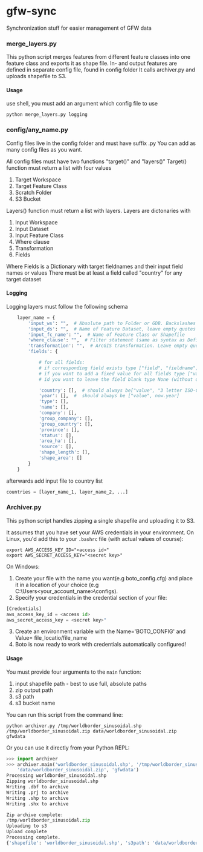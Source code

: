 gfw-sync
========

Synchronization stuff for easier management of GFW data

### merge_layers.py

This python script merges features from different feature classes into one feature class and exports it as shape file.
In- and output features are defined in separate config file, found in config folder
It calls archiver.py and uploads shapefile to S3.


#### Usage

use shell, you must add an argument which config file to use

```shell
python merge_layers.py logging
```



### config/any_name.py

Config files live in the config folder and must have suffix .py
You can add as many config files as you want.

All config files must have two functions "target()" and "layers()"
Target() function must return a list with four values

1. Target Workspace
2. Target Feature Class
3. Scratch Folder
4. S3 Bucket

Layers() function must return a list with layers.
Layers are dictonaries with

1. Input Workspace
2. Input Dataset
3. Input Feature Class
4. Where clause
5. Transformation
6. Fields

Where Fields is a Dictionary with target fieldnames and their input field names or values
There must be at least a field called "country" for any target dataset


#### Logging

Logging layers must follow the following schema

```python
    layer_name = {
        'input_ws': "",  # Absolute path to Folder or GDB. Backslashes must be escaped by another backslash (\\)
        'input_ds': "",  # Name of Feature Dataset, leave empty quotes ("") if no Feature Dataset is used
        'input_fc_name': "",  # Name of Feature Class or Shapefile
        'where_clause': "",  # Filter statement (same as syntax as Definition Query in ArcMap. Leave empty quotes ("") if no filter is applied
        'transformation': "",  # ArcGIS transformation. Leave empty quotes ("") or type None (without quotes) if no transformation is needed
        'fields': {

            # for all fields:
            # if corresponding field exists type ["field", "fieldname"], fieldname is case sensitive!
            # if you want to add a fixed value for all fields type ["value", "some text"]
            # id you want to leave the field blank type None (without quotes and squared brackets)

            'country': [],  # should always be["value", "3 letter ISO-Code"],
            'year': [],  #  should always be ["value", now.year]
            'type': [],
            'name': [],
            'company': [],
            'group_company': [],
            'group_country': [],
            'province': [],
            'status': [],
            'area_ha': [],
            'source': [],
            'shape_length': [],
            'shape_area': []
        }
    }
```

afterwards add input file to country list

```python
countries = [layer_name_1, layer_name_2, ...]
```



### Archiver.py

This python script handles zipping a single shapefile and uploading it to S3.

It assumes that you have set your AWS credentials in your environment. On Linux, you'd add this to your `.bashrc` file (with actual values of course):

```shell
export AWS_ACCESS_KEY_ID="<access id>"
export AWS_SECRET_ACCESS_KEY="<secret key>"
```

On Windows:

1. Create your file with the name you want(e.g boto_config.cfg) and place it in a location of your choice (e.g C:\Users\<your_account_name>\configs).
2. Specify your credentials in the credential section of your file:

```python
[Credentials]
aws_access_key_id = <access id>
aws_secret_access_key = <secret key>"
```

3. Create an environment variable with the Name='BOTO_CONFIG' and Value= file_locatio/file_name
4. Boto is now ready to work with credentials automatically configured!


#### Usage

You must provide four arguments to the `main` function:

1. input shapefile path - best to use full, absolute paths
2. zip output path
3. s3 path
4. s3 bucket name

You can run this script from the command line:

```shell
python archiver.py /tmp/worldborder_sinusoidal.shp /tmp/worldborder_sinusoidal.zip data/worldborder_sinusoidal.zip gfwdata
```

Or you can use it directly from your Python REPL:

```python
>>> import archiver
>>> archiver.main('worldborder_sinusoidal.shp', '/tmp/worldborder_sinusoidal.zip',
    'data/worldborder_sinusoidal.zip', 'gfwdata')
Processing worldborder_sinusoidal.shp
Zipping worldborder_sinusoidal.shp
Writing .dbf to archive
Writing .prj to archive
Writing .shp to archive
Writing .shx to archive

Zip archive complete:
/tmp/worldborder_sinusoidal.zip
Uploading to s3
Upload complete
Processing complete.
{'shapefile': 'worldborder_sinusoidal.shp', 's3path': 'data/worldborder_sinusoidal.zip', 'bucket': 'gfwdata', 'zip_path': '/tmp/worldborder_sinusoidal.zip'}
```
